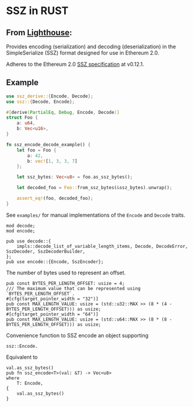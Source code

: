 # SSZ in RUST

## From **[Lighthouse](https://github.com/sigp/lighthouse)**:


Provides encoding (serialization) and decoding (deserialization) in the SimpleSerialize (SSZ)
format designed for use in Ethereum 2.0.

Adheres to the Ethereum 2.0 [SSZ
specification](https://github.com/ethereum/eth2.0-specs/blob/v0.12.1/ssz/simple-serialize.md)
at v0.12.1.

## Example

 ```rust
 use ssz_derive::{Encode, Decode};
 use ssz::{Decode, Encode};

 #[derive(PartialEq, Debug, Encode, Decode)]
 struct Foo {
     a: u64,
     b: Vec<u16>,
 }

 fn ssz_encode_decode_example() {
     let foo = Foo {
         a: 42,
         b: vec![1, 3, 3, 7]
     };

     let ssz_bytes: Vec<u8> = foo.as_ssz_bytes();

     let decoded_foo = Foo::from_ssz_bytes(&ssz_bytes).unwrap();

     assert_eq!(foo, decoded_foo);
 }

 ```

 See `examples/` for manual implementations of the `Encode` and `Decode` traits.

```
mod decode;
mod encode;

pub use decode::{
    impls::decode_list_of_variable_length_items, Decode, DecodeError, SszDecoder, SszDecoderBuilder,
};
pub use encode::{Encode, SszEncoder};
```

The number of bytes used to represent an offset.

```
pub const BYTES_PER_LENGTH_OFFSET: usize = 4;
/// The maximum value that can be represented using `BYTES_PER_LENGTH_OFFSET`.
#[cfg(target_pointer_width = "32")]
pub const MAX_LENGTH_VALUE: usize = (std::u32::MAX >> (8 * (4 - BYTES_PER_LENGTH_OFFSET))) as usize;
#[cfg(target_pointer_width = "64")]
pub const MAX_LENGTH_VALUE: usize = (std::u64::MAX >> (8 * (8 - BYTES_PER_LENGTH_OFFSET))) as usize;
```

Convenience function to SSZ encode an object supporting 

```
ssz::Encode.
```

Equivalent to 
```
val.as_ssz_bytes()
pub fn ssz_encode<T>(val: &T) -> Vec<u8>
where
    T: Encode,
{
    val.as_ssz_bytes()
}